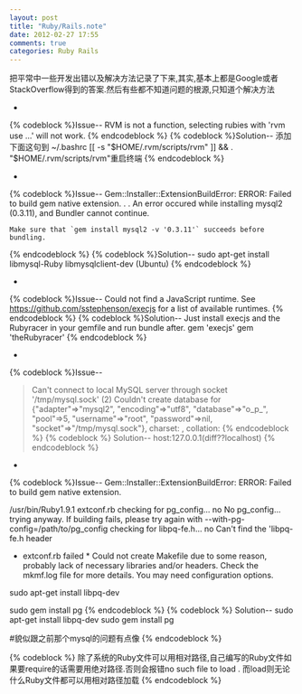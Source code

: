 ```yaml
---
layout: post
title: "Ruby/Rails.note"
date: 2012-02-27 17:55
comments: true
categories: Ruby Rails
---
```

把平常中一些开发出错以及解决方法记录了下来,其实,基本上都是Google或者StackOverflow得到的答案.然后有些都不知道问题的根源,只知道个解决方法

*
{% codeblock %}Issue--
	RVM is not a function, selecting rubies with 'rvm use ...' will not work.
{% endcodeblock %}
{% codeblock %}Solution--
	添加下面这句到  ~/.bashrc
	[[ -s "$HOME/.rvm/scripts/rvm" ]] && . "$HOME/.rvm/scripts/rvm"重启终端
{% endcodeblock %}

*
<!-- more -->
{% codeblock %}Issue--
	Gem::Installer::ExtensionBuildError: ERROR: Failed to build gem native extension.
	.
	.
	An error occured while installing mysql2 (0.3.11), and Bundler cannot continue.

	Make sure that `gem install mysql2 -v '0.3.11'` succeeds before bundling.
{% endcodeblock %}
{% codeblock %}Solution--
sudo apt-get install libmysql-Ruby libmysqlclient-dev (Ubuntu)
{% endcodeblock %}

*
{% codeblock %}Issue--
Could not find a JavaScript runtime. See https://github.com/sstephenson/execjs for a list of available runtimes.
{% endcodeblock %}
{% codeblock %}Solution--
Just install execjs and the Rubyracer in your gemfile and run bundle after.
gem 'execjs'
gem 'theRubyracer'
{% endcodeblock %}

*
{% codeblock %}Issue--
>Can't connect to local MySQL server through socket '/tmp/mysql.sock' (2)
Couldn't create database for {"adapter"=>"mysql2", "encoding"=>"utf8", "database"=>"o_p_", "pool"=>5, "username"=>"root", "password"=>nil, "socket"=>"/tmp/mysql.sock"}, charset: , collation: 
{% endcodeblock %}
{% codeblock %}
Solution--
host:127.0.0.1(diff??localhost)
{% endcodeblock %}

*
{% codeblock %}Issue--
Gem::Installer::ExtensionBuildError: ERROR: Failed to build gem native extension.

/usr/bin/Ruby1.9.1 extconf.rb 
checking for pg_config... no
No pg_config... trying anyway. If building fails, please try again with
--with-pg-config=/path/to/pg_config
checking for libpq-fe.h... no
Can't find the 'libpq-fe.h header
* extconf.rb failed *
Could not create Makefile due to some reason, probably lack of
necessary libraries and/or headers. Check the mkmf.log file for more
details. You may need configuration options.


sudo apt-get install libpq-dev

sudo gem install pg
{% endcodeblock %}
{% codeblock %}
Solution--
sudo apt-get install libpq-dev
sudo gem install pg

#貌似跟之前那个mysql的问题有点像
{% endcodeblock %}

{% codeblock %}
除了系统的Ruby文件可以用相对路径,自己编写的Ruby文件如果要require的话需要用绝对路径.否则会报错no such file to load .
而load则无论什么Ruby文件都可以用相对路径加载
{% endcodeblock %}